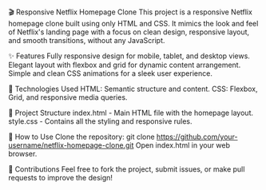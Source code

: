 🎬 Responsive Netflix Homepage Clone
This project is a responsive Netflix homepage clone built using only HTML and CSS. It mimics the look and feel of Netflix's landing page with a focus on clean design, responsive layout, and smooth transitions, without any JavaScript.

✨ Features
Fully responsive design for mobile, tablet, and desktop views.
Elegant layout with flexbox and grid for dynamic content arrangement.
Simple and clean CSS animations for a sleek user experience.

🚀 Technologies Used
HTML: Semantic structure and content.
CSS: Flexbox, Grid, and responsive media queries.

📂 Project Structure
index.html - Main HTML file with the homepage layout.
style.css - Contains all the styling and responsive rules.

📝 How to Use
Clone the repository: git clone https://github.com/your-username/netflix-homepage-clone.git
Open index.html in your web browser.

🌟 Contributions
Feel free to fork the project, submit issues, or make pull requests to improve the design!
